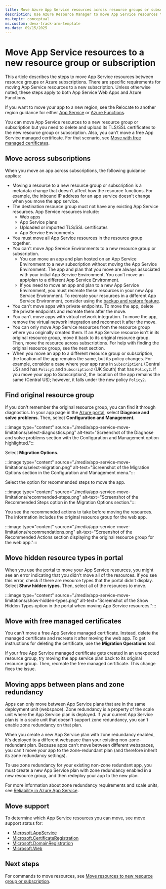 ```yaml
---
title: Move Azure App Service resources across resource groups or subscriptions
description: Use Azure Resource Manager to move App Service resources to a new resource group or subscription.
ms.topic: conceptual
ms.custom: devx-track-arm-template
ms.date: 09/15/2025
---
```


# Move App Service resources to a new resource group or subscription

This article describes the steps to move App Service resources between resource groups or Azure subscriptions. There are specific requirements for moving App Service resources to a new subscription. Unless otherwise noted, these steps apply to both App Service Web Apps and Azure Functions.

If you want to move your app to a new region, see the Relocate to another region guidance for either [App Service](/azure/operational-excellence/relocation-app-service) or [Azure Functions](/azure/operational-excellence/relocation-functions).

You can move App Service resources to a new resource group or subscription but you need to delete and upload its TLS/SSL certificates to the new resource group or subscription. Also, you can't move a free App Service managed certificate. For that scenario, see [Move with free managed certificates](#move-with-free-managed-certificates).

## Move across subscriptions

When you move an app across subscriptions, the following guidance applies:

- Moving a resource to a new resource group or subscription is a metadata change that doesn't affect how the resource functions. For example, the inbound IP address for an app service doesn't change when you move the app service.
- The destination resource group must not have any existing App Service resources. App Service resources include:
    - Web apps
    - App Service plans
    - Uploaded or imported TLS/SSL certificates
    - App Service Environments
- You must move all App Service resources in the resource group together.
- You can't move App Service Environments to a new resource group or subscription.
    - You can move an app and plan hosted on an App Service Environment to a new subscription without moving the App Service Environment. The app and plan that you move are always associated with your initial App Service Environment. You can't move an app/plan to a different App Service Environment.
    - If you need to move an app and plan to a new App Service Environment, you must recreate these resources in your new App Service Environment. To recreate your resources in a different App Service Environment, consider using the [backup and restore feature](../../../app-service/manage-backup.md).
- You can't move apps with private endpoints. To move the app, delete the private endpoints and recreate them after the move.
- You can't move apps with virtual network integration. To move the app, remove the virtual network integration and reconnect it after the move.
- You can only move App Service resources from the resource group where you originally created them. If an App Service resource isn't in its original resource group, move it back to its original resource group. Then, move the resource across subscriptions. For help with finding the original resource group, see the next section.
- When you move an app to a different resource group or subscription, the location of the app remains the same, but its policy changes. For example, consider a case where your app runs in `Subscription1` (Central US) and has `Policy1` and `Subscription2` (UK South) that has `Policy2`. If you move your app to Subscription2, the location of the app remains the same (Central US); however, it falls under the new policy `Policy2`.

## Find original resource group

If you don't remember the original resource group, you can find it through diagnostics. In your app page in the [Azure portal](https://portal.azure.com), select **Diagnose and solve problems**. Then, select **Configuration and Management**.  

:::image type="content" source="./media/app-service-move-limitations/select-diagnostics.png" alt-text="Screenshot of the Diagnose and solve problems section with the Configuration and Management option highlighted.":::

Select **Migration Options**.

:::image type="content" source="./media/app-service-move-limitations/select-migration.png" alt-text="Screenshot of the Migration Options section in the Configuration and Management menu.":::

Select the option for recommended steps to move the app.

:::image type="content" source="./media/app-service-move-limitations/recommended-steps.png" alt-text="Screenshot of the Recommended Steps option in the Migration Options section.":::

You see the recommended actions to take before moving the resources. The information includes the original resource group for the web app.

:::image type="content" source="./media/app-service-move-limitations/recommendations.png" alt-text="Screenshot of the Recommended Actions section displaying the original resource group for the web app.":::

## Move hidden resource types in portal

When you use the portal to move your App Service resources, you might see an error indicating that you didn't move all of the resources. If you see this error, check if there are resource types that the portal didn't display. Select **Show hidden types**. Then, select all of the resources to move.

:::image type="content" source="./media/app-service-move-limitations/show-hidden-types.png" alt-text="Screenshot of the Show Hidden Types option in the portal when moving App Service resources.":::

## Move with free managed certificates

You can't move a free App Service managed certificate. Instead, delete the managed certificate and recreate it after moving the web app. To get instructions for deleting the certificate, use the **Migration Operations** tool.

If your free App Service managed certificate gets created in an unexpected resource group, try moving the app service plan back to its original resource group. Then, recreate the free managed certificate. This change fixes the issue.

## Moving apps between plans and zone redundancy

Apps can only move between App Service plans that are in the same deployment unit (webspace). Zone redundancy is a property of the scale unit where the App Service plan is deployed. If your current App Service plan is in a scale unit that doesn't support zone redundancy, you can't enable zone redundancy on that plan.

When you create a new App Service plan with zone redundancy enabled, it's deployed to a different webspace than your existing non-zone-redundant plan. Because apps can't move between different webspaces, you can't move your app to the zone-redundant plan (and therefore inherit its zone redundancy settings).

To use zone redundancy for your existing non-zone redundant app, you must create a new App Service plan with zone redundancy enabled in a new resource group, and then redeploy your app to the new plan.

For more information about zone redundancy requirements and scale units, see [Reliability in Azure App Service](../../reliability/reliability-app-service#availability-zone-support).

## Move support

To determine which App Service resources you can move, see move support status for:

- [Microsoft.AppService](../move-support-resources.md#microsoftappservice)
- [Microsoft.CertificateRegistration](../move-support-resources.md#microsoftcertificateregistration)
- [Microsoft.DomainRegistration](../move-support-resources.md#microsoftdomainregistration)
- [Microsoft.Web](../move-support-resources.md#microsoftweb)

## Next steps

For commands to move resources, see [Move resources to new resource group or subscription](../move-resource-group-and-subscription.md).
